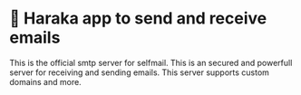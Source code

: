 # 📨 Haraka app to send and receive emails
This is the official smtp server for selfmail. This is an secured and powerfull server for receiving and sending emails. This server supports custom domains and more.